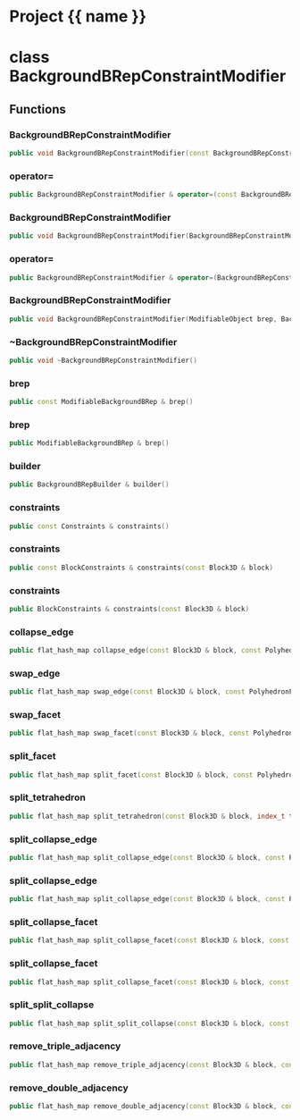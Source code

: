 <script setup>
import {useRoute} from 'vitepress'
const {path} = useRoute()
const tokens = path.split('/')
const words = tokens[2].split('-');
for (let i = 0; i < words.length; i++) {
    words[i] = words[i].charAt(0).toUpperCase() + words[i].slice(1);
    words[i] = words[i].replace('geode', 'Geode')
}
const name = words.join('-');
</script>
# Project {{ name }}

# class BackgroundBRepConstraintModifier


## Functions

### BackgroundBRepConstraintModifier

```cpp
public void BackgroundBRepConstraintModifier(const BackgroundBRepConstraintModifier & )
```


### operator=

```cpp
public BackgroundBRepConstraintModifier & operator=(const BackgroundBRepConstraintModifier & )
```


### BackgroundBRepConstraintModifier

```cpp
public void BackgroundBRepConstraintModifier(BackgroundBRepConstraintModifier && )
```


### operator=

```cpp
public BackgroundBRepConstraintModifier & operator=(BackgroundBRepConstraintModifier && )
```


### BackgroundBRepConstraintModifier

```cpp
public void BackgroundBRepConstraintModifier(ModifiableObject brep, BackgroundBRepBuilder & builder, flat_hash_map constraints)
```


### ~BackgroundBRepConstraintModifier

```cpp
public void ~BackgroundBRepConstraintModifier()
```


### brep

```cpp
public const ModifiableBackgroundBRep & brep()
```


### brep

```cpp
public ModifiableBackgroundBRep & brep()
```


### builder

```cpp
public BackgroundBRepBuilder & builder()
```


### constraints

```cpp
public const Constraints & constraints()
```


### constraints

```cpp
public const BlockConstraints & constraints(const Block3D & block)
```


### constraints

```cpp
public BlockConstraints & constraints(const Block3D & block)
```


### collapse_edge

```cpp
public flat_hash_map collapse_edge(const Block3D & block, const PolyhedronFacetEdge & edge, const OrientedEdgeVertices & edge_vertices)
```


### swap_edge

```cpp
public flat_hash_map swap_edge(const Block3D & block, const PolyhedronFacetEdge & edge, index_t apex)
```


### swap_facet

```cpp
public flat_hash_map swap_facet(const Block3D & block, const PolyhedronFacet & facet)
```


### split_facet

```cpp
public flat_hash_map split_facet(const Block3D & block, const PolyhedronFacet & facet, const Point3D & point)
```


### split_tetrahedron

```cpp
public flat_hash_map split_tetrahedron(const Block3D & block, index_t tetrahedron, const Point3D & point)
```


### split_collapse_edge

```cpp
public flat_hash_map split_collapse_edge(const Block3D & block, const PolyhedronFacetEdge & edge, const index_t apex)
```


### split_collapse_edge

```cpp
public flat_hash_map split_collapse_edge(const Block3D & block, const PolyhedronFacetEdge & edge, const index_t apex, const Point3D & point)
```


### split_collapse_facet

```cpp
public flat_hash_map split_collapse_facet(const Block3D & block, const PolyhedronFacet & facet)
```


### split_collapse_facet

```cpp
public flat_hash_map split_collapse_facet(const Block3D & block, const PolyhedronFacet & facet, const Point3D & point)
```


### split_split_collapse

```cpp
public flat_hash_map split_split_collapse(const Block3D & block, const PolyhedronFacetEdge & edge0, const PolyhedronFacetEdge & edge1, const Point3D & point)
```


### remove_triple_adjacency

```cpp
public flat_hash_map remove_triple_adjacency(const Block3D & block, const PolyhedronVertex & vertex)
```


### remove_double_adjacency

```cpp
public flat_hash_map remove_double_adjacency(const Block3D & block, const PolyhedronFacetEdge & edge)
```




